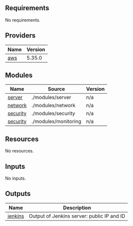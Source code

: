 <!-- BEGIN_TF_DOCS -->
## Requirements

No requirements.

## Providers

| Name                                                                                                 | Version |
|------------------------------------------------------------------------------------------------------|---------|
| <a name="provider_aws"></a> [aws](https://registry.terraform.io/providers/hashicorp/aws/latest/docs) | 5.35.0  |

## Modules

| Name                                                              | Source               | Version |
|-------------------------------------------------------------------|----------------------|---------|
| <a name="module_jenkins"></a> [server](./modules/server)          | ./modules/server     | n/a     |
| <a name="module_network"></a> [network](./modules/network)        | ./modules/network    | n/a     |
| <a name="module_security"></a> [security](./modules/security)     | ./modules/security   | n/a     |
| <a name="module_monitoring"></a> [security](./modules/monitoring) | ./modules/monitoring | n/a     |

## Resources

No resources.

## Inputs

No inputs.

## Outputs

| Name                                                        | Description                                   |
|-------------------------------------------------------------|-----------------------------------------------|
| <a name="output_jenkins"></a> [jenkins](./outputs.tf)       | Output of Jenkins server: public IP and ID    |
<!-- END_TF_DOCS -->
